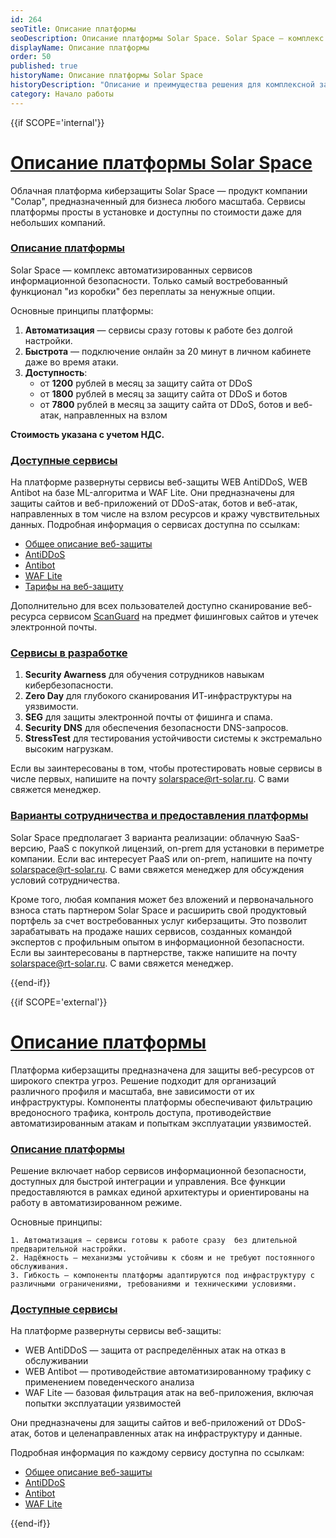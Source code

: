 ```yaml
---
id: 264
seoTitle: Описание платформы 
seoDescription: Описание платформы Solar Space. Solar Space — комплекс автоматизированных сервисов информационной безопасности. Только самый востребованный функционал «из коробки» без переплаты за ненужные опции
displayName: Описание платформы
order: 50
published: true
historyName: Описание платформы Solar Space
historyDescription: "Описание и преимущества решения для комплексной защиты сайтов. Модели предоставления услуги: SaaS, PaaS, on-premise"
category: Начало работы
---
```




{{if SCOPE='internal'}}

# [Описание платформы Solar Space](description-about-platform-solarspace)

Облачная платформа киберзащиты Solar Space — продукт компании "Солар", предназначенный для бизнеса любого масштаба. Сервисы платформы просты в установке и доступны по стоимости даже для небольших компаний.

### [Описание платформы](description-platform)

Solar Space — комплекс автоматизированных сервисов информационной безопасности. Только самый востребованный функционал "из коробки" без переплаты за ненужные опции.

Основные принципы платформы:

1. **Автоматизация** — сервисы сразу готовы к работе без долгой настройки.
2. **Быстрота** — подключение онлайн за 20 минут в личном кабинете даже во время атаки.
3. **Доступность**:
    - от **1200** рублей в месяц за защиту сайта от DDoS
    - от **1800** рублей в месяц за защиту сайта от DDoS и ботов
    - от **7800** рублей в месяц за защиту сайта от DDoS, ботов и веб-атак, направленных на взлом

**Стоимость указана с учетом НДС.**

### [Доступные сервисы](avaiable-services)

На платформе развернуты сервисы веб-защиты WEB AntiDDoS, WEB Antibot на базе ML-алгоритма и WAF Lite. Они предназначены для защиты сайтов и веб-приложений от DDoS-атак, ботов и веб-атак, направленных в том числе на взлом ресурсов и кражу чувствительных данных. Подробная информация о сервисах доступна по ссылкам:

- [Общее описание веб-защиты]([240]) 
- [AntiDDoS]([217])
- [Antibot]([216])
- [WAF Lite]([234])
- [Тарифы на веб-защиту]([257])

Дополнительно для всех пользователей доступно сканирование веб-ресурса сервисом [ScanGuard]([219]) на предмет фишинговых сайтов и утечек электронной почты.

### [Сервисы в разработке](services-in-development)

1. **Security Awarness** для обучения сотрудников навыкам кибербезопасности.
2. **Zero Day** для глубокого сканирования ИТ-инфраструктуры на уязвимости.
3. **SEG** для защиты электронной почты от фишинга и спама.
4. **Security DNS** для обеспечения безопасности DNS-запросов.
5. **StressTest** для тестирования устойчивости системы к экстремально высоким нагрузкам.

Если вы заинтересованы в том, чтобы протестировать новые сервисы в числе первых, напишите на почту solarspace@rt-solar.ru. С вами свяжется менеджер.

### [Варианты сотрудничества и предоставления платформы](options-for-cooperation-and-platform-provision)

Solar Space предполагает 3 варианта реализации: облачную SaaS-версию, PaaS с покупкой лицензий, on-prem для установки в периметре компании. Если вас интересует PaaS или on-prem, напишите на почту solarspace@rt-solar.ru. С вами свяжется менеджер для обсуждения условий сотрудничества.

Кроме того, любая компания может без вложений и первоначального взноса стать партнером Solar Space и расширить свой продуктовый портфель за счет востребованных услуг киберзащиты. Это позволит зарабатывать на продаже наших сервисов, созданных командой экспертов с профильным опытом в информационной безопасности. Если вы заинтересованы в партнерстве, также напишите на почту solarspace@rt-solar.ru. С вами свяжется менеджер.

{{end-if}}

{{if SCOPE='external'}}

  # [Описание платформы](description-about-platform-solarspace)

Платформа киберзащиты предназначена для защиты веб-ресурсов от широкого спектра угроз. Решение подходит для организаций различного профиля и масштаба, вне зависимости от их инфраструктуры. Компоненты платформы обеспечивают фильтрацию вредоносного трафика, контроль доступа, противодействие автоматизированным атакам и попыткам эксплуатации уязвимостей.

  ### [Описание платформы](description-platform)

  Решение включает набор сервисов информационной безопасности, доступных для быстрой интеграции и управления. Все функции предоставляются в рамках единой архитектуры и ориентированы на работу в автоматизированном режиме.

  Основные принципы:

    1. Автоматизация — сервисы готовы к работе сразу  без длительной предварительной настройки.
    2. Надёжность — механизмы устойчивы к сбоям и не требуют постоянного обслуживания.
    3. Гибкость — компоненты платформы адаптируются под инфраструктуру с различными ограничениями, требованиями и техническими условиями.

  ### [Доступные сервисы](avaiable-services)

  На платформе развернуты сервисы веб-защиты:

  * WEB AntiDDoS — защита от распределённых атак на отказ в обслуживании
  * WEB Antibot — противодействие автоматизированному трафику с применением поведенческого анализа
  * WAF Lite — базовая фильтрация атак на веб-приложения, включая попытки эксплуатации уязвимостей

  Они предназначены для защиты сайтов и веб-приложений от DDoS-атак, ботов и целенаправленных атак на инфраструктуру и данные.

  Подробная информация по каждому сервису доступна по ссылкам:

  * [Общее описание веб-защиты]([240])
  * [AntiDDoS]([217])
  * [Antibot]([216])
  * [WAF Lite]([234])

{{end-if}}

